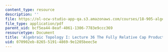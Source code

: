```yaml
---
content_type: resource
description: ''
file: https://ol-ocw-studio-app-qa.s3.amazonaws.com/courses/18-905-algebraic-topology-i-fall-2016/070902eb8265519148699e1205beec5e_MIT18_905F16_lec36.pdf
file_type: application/pdf
parent_uid: bcf5ea44-8eaf-4061-1306-7783e9ccc369
resourcetype: Document
title: 'Algebraic Topology I: Lecture 36 The Fully Relative Cap Product'
uid: 070902eb-8265-5191-4869-9e1205beec5e
---
```


